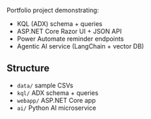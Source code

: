 
Portfolio project demonstrating:
- KQL (ADX) schema + queries
- ASP.NET Core Razor UI + JSON API
- Power Automate reminder endpoints
- Agentic AI service (LangChain + vector DB)

## Structure
- `data/` sample CSVs
- `kql/` ADX schema + queries
- `webapp/` ASP.NET Core app 
- `ai/` Python AI microservice 


